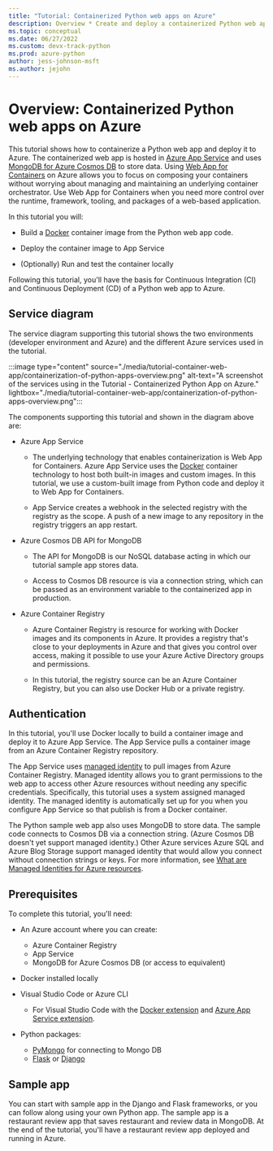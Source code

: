 ```yaml
---
title: "Tutorial: Containerized Python web apps on Azure"
description: Overview * Create and deploy a containerized Python web app to Azure
ms.topic: conceptual
ms.date: 06/27/2022
ms.custom: devx-track-python
ms.prod: azure-python
author: jess-johnson-msft
ms.author: jejohn
---
```


# Overview: Containerized Python web apps on Azure

This tutorial shows how to containerize a Python web app and deploy it to Azure. The containerized web app is hosted in [Azure App Service][1] and uses [MongoDB for Azure Cosmos DB][2] to store data. Using [Web App for Containers][3] on Azure allows you to focus on composing your containers without worrying about managing and maintaining an underlying container orchestrator. Use Web App for Containers when you need more control over the runtime, framework, tooling, and packages of a web-based application.

In this tutorial you will:

* Build a [Docker][4] container image from the Python web app code.

* Deploy the container image to App Service

* (Optionally) Run and test the container locally

Following this tutorial, you'll have the basis for Continuous Integration (CI) and Continuous Deployment (CD) of a Python web app to Azure.

## Service diagram

The service diagram supporting this tutorial shows the two environments (developer environment and Azure) and the different Azure services used in the tutorial.
	
:::image type="content" source="./media/tutorial-container-web-app/containerization-of-python-apps-overview.png" alt-text="A screenshot of the services using in the Tutorial - Containerized Python App on Azure." lightbox="./media/tutorial-container-web-app/containerization-of-python-apps-overview.png":::

The components supporting this tutorial and shown in the diagram above are:

* Azure App Service

  * The underlying technology that enables containerization is Web App for Containers.  Azure App Service uses the [Docker][4] container technology to host both built-in images and custom images.  In this tutorial, we use a custom-built image from Python code and deploy it to Web App for Containers.

  * App Service creates a webhook in the selected registry with the registry as the scope. A push of a new image to any repository in the registry triggers an app restart. 

* Azure Cosmos DB API for MongoDB

  * The API for MongoDB is our NoSQL database acting in which our tutorial sample app stores data.

  * Access to Cosmos DB resource is via a connection string, which can be passed as an environment variable to the containerized app in production.

* Azure Container Registry

  * Azure Container Registry is  resource for working with Docker images and its components in Azure. It provides a registry that's close to your deployments in Azure and that gives you control over access, making it possible to use your Azure Active Directory groups and permissions.

  * In this tutorial, the registry source can be an Azure Container Registry, but you can also use Docker Hub or a private registry.

## Authentication

In this tutorial, you'll use Docker locally to build a container image and deploy it to Azure App Service. The App Service pulls a container image from an Azure Container Registry repository.

The App Service uses [managed identity][5] to pull images from Azure Container Registry. Managed identity allows you to grant permissions to the web app to access other Azure resources without needing any specific credentials. Specifically, this tutorial uses a system assigned managed identity. The managed identity is automatically set up for you when you configure App Service so that publish is from a Docker container.

The Python sample web app also uses MongoDB to store data. The sample code connects to Cosmos DB via a connection string. (Azure Cosmos DB doesn't yet support managed identity.)  Other Azure services Azure SQL and Azure Blog Storage support managed identity that would allow you connect without connection strings or keys. For more information, see [What are Managed Identities for Azure resources][5].


## Prerequisites

To complete this tutorial, you'll need:

* An Azure account where you can create:

  * Azure Container Registry
  * App Service 
  * MongoDB for Azure Cosmos DB (or access to equivalent)

* Docker installed locally

* Visual Studio Code or Azure CLI

  * For Visual Studio Code with the [Docker extension][6] and [Azure App Service extension][7].

* Python packages:

  * [PyMongo][8] for connecting to Mongo DB
  * [Flask][9] or [Django][10]

## Sample app

You can start with sample app in the Django and Flask frameworks, or you can follow along using your own Python app. The sample app is a restaurant review app that saves restaurant and review data in MongoDB. At the end of the tutorial, you'll have a restaurant review app deployed and running in Azure.


[1]: https://azure.microsoft.com/services/app-service/
[2]: /azure/cosmos-db/mongodb/mongodb-introduction
[3]: https://azure.microsoft.com/services/app-service/containers/
[4]: https://www.docker.com/
[5]: /azure/active-directory/managed-identities-azure-resources/overview
[6]: https://marketplace.visualstudio.com/items?itemName=ms-azuretools.vscode-docker
[7]: https://marketplace.visualstudio.com/items?itemName=ms-azuretools.vscode-azureappservice
[8]: https://pypi.org/project/pymongo/
[9]: https://flask.palletsprojects.com/en/2.1.x/
[10]: https://www.djangoproject.com/